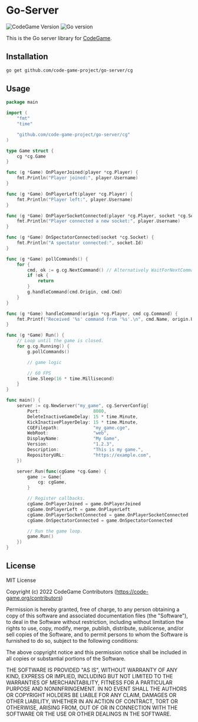 # Go-Server
![CodeGame Version](https://img.shields.io/badge/CodeGame-v0.7-orange)
![Go version](https://img.shields.io/github/go-mod/go-version/code-game-project/go-server)

This is the Go server library for [CodeGame](https://code-game.org).

## Installation

```sh
go get github.com/code-game-project/go-server/cg
```

## Usage

```go
package main

import (
	"fmt"
	"time"

	"github.com/code-game-project/go-server/cg"
)

type Game struct {
	cg *cg.Game
}

func (g *Game) OnPlayerJoined(player *cg.Player) {
	fmt.Println("Player joined:", player.Username)
}

func (g *Game) OnPlayerLeft(player *cg.Player) {
	fmt.Println("Player left:", player.Username)
}

func (g *Game) OnPlayerSocketConnected(player *cg.Player, socket *cg.Socket) {
	fmt.Println("Player connected a new socket:", player.Username)
}

func (g *Game) OnSpectatorConnected(socket *cg.Socket) {
	fmt.Println("A spectator connected:", socket.Id)
}

func (g *Game) pollCommands() {
	for {
		cmd, ok := g.cg.NextCommand() // Alternatively WaitForNextCommand()
		if !ok {
			return
		}
		g.handleCommand(cmd.Origin, cmd.Cmd)
	}
}

func (g *Game) handleCommand(origin *cg.Player, cmd cg.Command) {
	fmt.Printf("Received '%s' command from '%s'.\n", cmd.Name, origin.Username)
}

func (g *Game) Run() {
	// Loop until the game is closed.
	for g.cg.Running() {
		g.pollCommands()

		// game logic

		// 60 FPS
		time.Sleep(16 * time.Millisecond)
	}
}

func main() {
	server := cg.NewServer("my_game", cg.ServerConfig{
		Port:                    8080,
		DeleteInactiveGameDelay: 15 * time.Minute,
		KickInactivePlayerDelay: 15 * time.Minute,
		CGEFilepath:             "my_game.cge",
		WebRoot:                 "web",
		DisplayName:             "My Game",
		Version:                 "1.2.3",
		Description:             "This is my game.",
		RepositoryURL:           "https://example.com",
	})

	server.Run(func(cgGame *cg.Game) {
		game := Game{
			cg: cgGame,
		}

		// Register callbacks.
		cgGame.OnPlayerJoined = game.OnPlayerJoined
		cgGame.OnPlayerLeft = game.OnPlayerLeft
		cgGame.OnPlayerSocketConnected = game.OnPlayerSocketConnected
		cgGame.OnSpectatorConnected = game.OnSpectatorConnected

		// Run the game loop.
		game.Run()
	})
}
```

## License

MIT License

Copyright (c) 2022 CodeGame Contributors (https://code-game.org/contributors)

Permission is hereby granted, free of charge, to any person obtaining a copy
of this software and associated documentation files (the "Software"), to deal
in the Software without restriction, including without limitation the rights
to use, copy, modify, merge, publish, distribute, sublicense, and/or sell
copies of the Software, and to permit persons to whom the Software is
furnished to do so, subject to the following conditions:

The above copyright notice and this permission notice shall be included in all
copies or substantial portions of the Software.

THE SOFTWARE IS PROVIDED "AS IS", WITHOUT WARRANTY OF ANY KIND, EXPRESS OR
IMPLIED, INCLUDING BUT NOT LIMITED TO THE WARRANTIES OF MERCHANTABILITY,
FITNESS FOR A PARTICULAR PURPOSE AND NONINFRINGEMENT. IN NO EVENT SHALL THE
AUTHORS OR COPYRIGHT HOLDERS BE LIABLE FOR ANY CLAIM, DAMAGES OR OTHER
LIABILITY, WHETHER IN AN ACTION OF CONTRACT, TORT OR OTHERWISE, ARISING FROM,
OUT OF OR IN CONNECTION WITH THE SOFTWARE OR THE USE OR OTHER DEALINGS IN THE
SOFTWARE.
